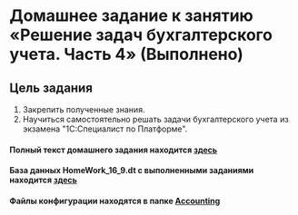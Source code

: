 # Домашнее задание к занятию «Решение задач бухгалтерского учета. Часть 4» (Выполнено)

## Цель задания

1. Закрепить полученные знания.
2. Научиться самостоятельно решать задачи бухгалтерского учета из экзамена "1С:Специалист по Платформе".


#### Полный текст домашнего задания находится [здесь](https://github.com/ObzhigalovSV/Netology_Accounting/blob/main/homework-16-9.md)
#### База данных HomeWork_16_9.dt с выполненными заданиями находится [здесь](https://github.com/ObzhigalovSV/Netology_Accounting/blob/main/homework-16-9.dt)
#### Файлы конфигурации находятся в папке [Accounting](https://github.com/ObzhigalovSV/Netology_Accounting/tree/main/Accounting)

